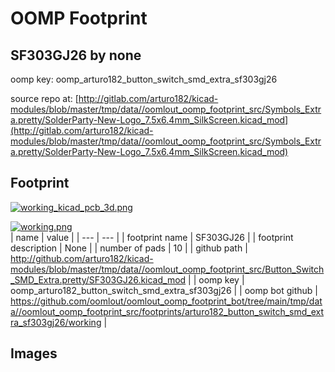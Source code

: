 # OOMP Footprint  
## SF303GJ26  by none  
  
oomp key: oomp_arturo182_button_switch_smd_extra_sf303gj26  
  
source repo at: [http://gitlab.com/arturo182/kicad-modules/blob/master/tmp/data//oomlout_oomp_footprint_src/Symbols_Extra.pretty/SolderParty-New-Logo_7.5x6.4mm_SilkScreen.kicad_mod](http://gitlab.com/arturo182/kicad-modules/blob/master/tmp/data//oomlout_oomp_footprint_src/Symbols_Extra.pretty/SolderParty-New-Logo_7.5x6.4mm_SilkScreen.kicad_mod)  
## Footprint  
  
[![working_kicad_pcb_3d.png](working_kicad_pcb_3d_600.png)](working_kicad_pcb_3d.png)  
  
[![working.png](working_600.png)](working.png)  
| name | value | 
| --- | --- | 
| footprint name | SF303GJ26 | 
| footprint description | None | 
| number of pads | 10 | 
| github path | http://github.com/arturo182/kicad-modules/blob/master/tmp/data//oomlout_oomp_footprint_src/Button_Switch_SMD_Extra.pretty/SF303GJ26.kicad_mod | 
| oomp key | oomp_arturo182_button_switch_smd_extra_sf303gj26 | 
| oomp bot github | https://github.com/oomlout/oomlout_oomp_footprint_bot/tree/main/tmp/data//oomlout_oomp_footprint_src/footprints/arturo182_button_switch_smd_extra_sf303gj26/working | 
## Images  
